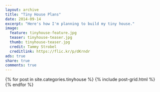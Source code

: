 ```yaml
---
layout: archive
title: "Tiny House Plans"
date: 2014-09-14
excerpt: "Here's how I'm planning to build my tiny house."
image:
  feature: tinyhouse-feature.jpg
  teaser: tinyhouse-teaser.jpg
  thumb: tinyhouse-teaser.jpg
  credit: Tammy Strobel
  creditlink: https://flic.kr/p/dKrndr
ads: true
share: true
comments: true
---
```


<div class="tiles">
{% for post in site.categories.tinyhouse %}
  {% include post-grid.html %}
{% endfor %}
</div><!-- /.tiles -->